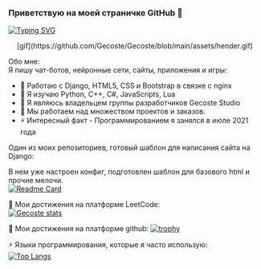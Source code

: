 ### Приветствую на моей страничке GitHub 👋
[![Typing SVG](https://readme-typing-svg.herokuapp.com?color=%b966ff&lines=Я+разработчик+Gecoste+Studio)](https://git.io/typing-svg)

<p align="center">
[gif](https://github.com/Gecoste/Gecoste/blob/main/assets/hender.gif)
</p>

Обо мне: <br />
Я пишу чат-ботов, нейронные сети, сайты, приложения и игры:

- 🔭 Работаю с Django, HTML5, CSS и Bootstrap в связке с nginx <br />
- 🌱 Я изучаю Python, C++, C#, JavaScripts, Lua <br />
- 👯 Я являюсь владельцем группы разработчиков Gecoste Studio <br />
- 🤔 Мы работаем над множеством проектов и заказов. <br />
- ⚡ Интересный факт - Программированием я занялся в июле 2021 года <br />
  
Один из моих репозиториев, готовый шаблон для написания сайта на Django: <br />

В нем уже настроен конфиг, подготовлен шаблон для базового html и прочие мелочи. <br />
[![Readme Card](https://github-readme-stats.vercel.app/api/pin/?username=Gecoste&repo=Django-Shablon)](https://github.com/Gecoste/Django-Shablon)

🌱 Мои достижения на платформе LeetCode: <br />
[![Gecoste stats](https://leetcode-stats-six.vercel.app/api?username=Gecoste&theme=dark)](https://github.com/KnlnKS/leetcode-stats)

🔭 Мои достижения на платформе github:
[![trophy](https://github-profile-trophy.vercel.app/?username=Gecoste)](https://github.com/Gecoste/github-profile-trophy)

⚡ Языки программирования, которые я часто использую: <br />
[![Top Langs](https://github-readme-stats.vercel.app/api/top-langs/?username=Gecoste&layout=compact&theme=vision-friendly-dark)](https://github.com/anuraghazra/github-readme-stats)

